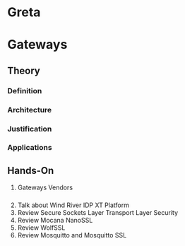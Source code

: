 Greta
==

# Gateways 

## Theory

### Definition
### Architecture
### Justification
### Applications

## Hands-On

1. Gateways Vendors

### 


2.	Talk about Wind River IDP XT Platform
3.	Review Secure Sockets Layer Transport Layer Security
4.	Review Mocana NanoSSL
5.	Review WolfSSL
6.	Review Mosquitto and Mosquitto SSL


